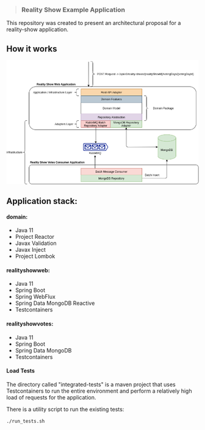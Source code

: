 > ### Reality Show Example Application
This repository was created to present an architectural proposal for a reality-show application.

## How it works

![Reality Show Application Architecture Diagram](reality-show-application-architecture-diagram.png)

## Application stack:

#### domain:
* Java 11
* Project Reactor
* Javax Validation
* Javax Inject
* Project Lombok
#### realityshowweb:
* Java 11
* Spring Boot
* Spring WebFlux
* Spring Data MongoDB Reactive
* Testcontainers
#### realityshowvotes:
* Java 11
* Spring Boot
* Spring Data MongoDB
* Testcontainers


#### Load Tests
The directory called "integrated-tests" is a maven project that uses Testcontainers to run the entire 
environment and perform a relatively high load of requests for the application.

There is a utility script to run the existing tests:
```shell
./run_tests.sh
```

